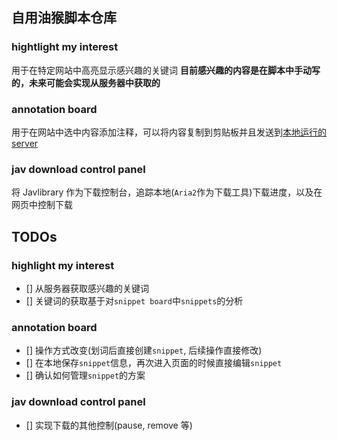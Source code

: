 ## 自用油猴脚本仓库

### hightlight my interest
用于在特定网站中高亮显示感兴趣的关键词
**目前感兴趣的内容是在脚本中手动写的，未来可能会实现从服务器中获取的**

### annotation board
用于在网站中选中内容添加注释，可以将内容复制到剪贴板并且发送到[本地运行的server](https://github.com/ezirmusitua/snippet-board)

### jav download control panel
将 Javlibrary 作为下载控制台，追踪本地(`Aria2`作为下载工具)下载进度，以及在网页中控制下载

## TODOs
### highlight my interest
- [] 从服务器获取感兴趣的关键词
- [] 关键词的获取基于对`snippet board`中`snippets`的分析

### annotation board
- [] 操作方式改变(划词后直接创建`snippet`, 后续操作直接修改)
- [] 在本地保存`snippet`信息，再次进入页面的时候直接编辑`snippet`
- [] 确认如何管理`snippet`的方案

### jav download control panel
- [] 实现下载的其他控制(pause, remove 等)
